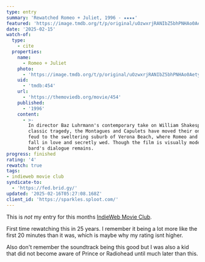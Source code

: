 ```yaml
---
type: entry
summary: 'Rewatched Romeo + Juliet, 1996 - ★★★★'
featured: 'https://image.tmdb.org/t/p/original/uOzwxrjRANIbZ5bhPNHAo0Aetyg.jpg'
date: '2025-02-15'
watch-of:
  type:
    - cite
  properties:
    name:
      - Romeo + Juliet
    photo:
      - 'https://image.tmdb.org/t/p/original/uOzwxrjRANIbZ5bhPNHAo0Aetyg.jpg'
    uid:
      - 'tmdb:454'
    url:
      - 'https://themoviedb.org/movie/454'
    published:
      - '1996'
    content:
      - >-
        In director Baz Luhrmann's contemporary take on William Shakespeare's
        classic tragedy, the Montagues and Capulets have moved their ongoing
        feud to the sweltering suburb of Verona Beach, where Romeo and Juliet
        fall in love and secretly wed. Though the film is visually modern, the
        bard's dialogue remains.
progress: finished
rating: '4'
rewatch: true
tags:
- indieweb movie club
syndicate-to:
  - 'https://fed.brid.gy/'
updated: '2025-02-16T05:27:08.168Z'
client_id: 'https://sparkles.sploot.com/'
---
```

This is *not* my entry for this months [IndieWeb Movie Club](https://indieweb.org/IndieWeb_Movie_Club).

First time rewatching this in 25 years. I remember it being a lot more like the first 20 minutes than it was, which is maybe why my rating isnt higher.

Also don't remember the soundtrack being this good but I was also a kid that did not become aware of Prince or Radiohead until much later than this.
